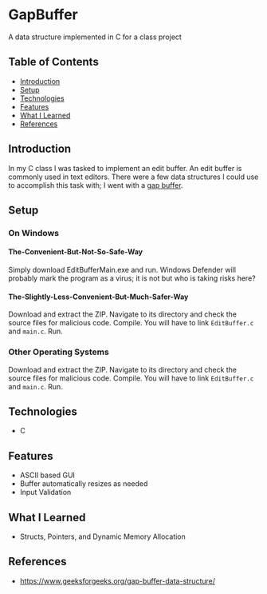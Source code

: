# GapBuffer 

A data structure implemented in C for a class project

## Table of Contents
* [Introduction](#introduction)
* [Setup](#setup)
* [Technologies](#technologies)
* [Features](#features)
* [What I Learned](#what-i-learned)
* [References](#references)

## Introduction
In my C class I was tasked to implement an edit buffer. An edit buffer is commonly used in text editors. There were a few data structures I could use to accomplish this task with; I went with a <a href="https://en.wikipedia.org/wiki/Gap_buffer" target="_blank">gap buffer</a>.

## Setup
### On Windows
#### The-Convenient-But-Not-So-Safe-Way 
Simply download EditBufferMain.exe and run. Windows Defender will probably mark the program as a virus; it is not but who is taking risks here?    
#### The-Slightly-Less-Convenient-But-Much-Safer-Way
Download and extract the ZIP. Navigate to its directory and check the source files for malicious code. Compile. You will have to link `EditBuffer.c` and `main.c`. Run.

### Other Operating Systems
Download and extract the ZIP. Navigate to its directory and check the source files for malicious code. Compile. You will have to link `EditBuffer.c` and `main.c`. Run.

## Technologies
* C

## Features
* ASCII based GUI
* Buffer automatically resizes as needed
* Input Validation

## What I Learned
* Structs, Pointers, and Dynamic Memory Allocation

## References
* https://www.geeksforgeeks.org/gap-buffer-data-structure/

